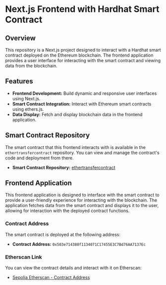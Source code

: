# Next.js Frontend with Hardhat Smart Contract

## Overview

This repository is a Next.js project designed to interact with a Hardhat smart contract deployed on the Ethereum blockchain. The frontend application provides a user interface for interacting with the smart contract and viewing data from the blockchain.

## Features

- **Frontend Development:** Build dynamic and responsive user interfaces using Next.js.
- **Smart Contract Integration:** Interact with Ethereum smart contracts using ethers.js.
- **Data Display:** Fetch and display blockchain data in the frontend application.

## Smart Contract Repository

The smart contract that this frontend interacts with is available in the `ethertransfercontract` repository. You can view and manage the contract's code and deployment from there.

- **Smart Contract Repository:** [ethertransfercontract](https://github.com/yourusername/ethertransfercontract)

## Frontend Application

This frontend application is designed to interface with the smart contract to provide a user-friendly experience for interacting with the blockchain. The application fetches data from the smart contract and displays it to the user, allowing for interaction with the deployed contract functions.

### Contract Address

The smart contract is deployed at the following address:

- **Contract Address:** `0x503e714380f1134071C17455E3C7Bd76AA7137Ec`

### Etherscan Link

You can view the contract details and interact with it on Etherscan:

- [Sepolia Etherscan - Contract Address](https://sepolia.etherscan.io/address/0x503e714380f1134071C17455E3C7Bd76AA7137Ec)
